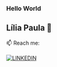 ### Hello World
## Lília Paula 🍄

📫 Reach me: 
<br /><br />
[![LINKEDIN](https://img.shields.io/badge/Linkedin-black?style=for-the-badge&logo=linkedin)](https://www.linkedin.com/in/lilia-paula-neiva)

<!-- https://app.slack.com/client/T023LJMT2FR/C024R61NCHE -->
